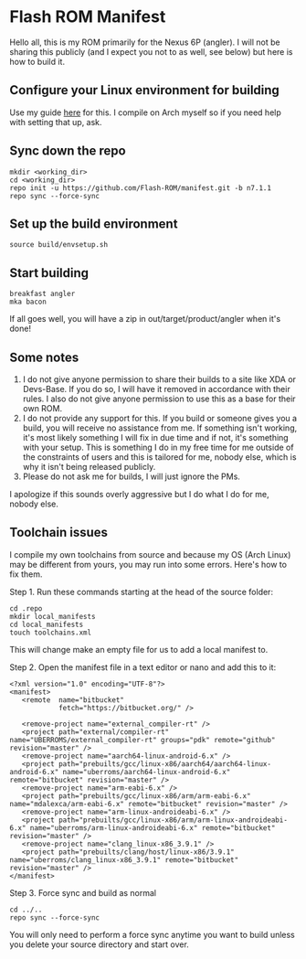 # Flash ROM Manifest

Hello all, this is my ROM primarily for the Nexus 6P (angler). I will not be sharing this publicly (and I expect you not to as well, see below) but here is how to build it.

## Configure your Linux environment for building

Use my guide [here](https://github.com/nathanchance/Android-Tools/blob/master/Guides/Building_AOSP.txt) for this. I compile on Arch myself so if you need help with setting that up, ask.

## Sync down the repo

```
mkdir <working_dir>
cd <working_dir>
repo init -u https://github.com/Flash-ROM/manifest.git -b n7.1.1
repo sync --force-sync
```

## Set up the build environment 

```
source build/envsetup.sh
```

## Start building 

```
breakfast angler
mka bacon
```
If all goes well, you will have a zip in out/target/product/angler when it's done!

## Some notes

1. I do not give anyone permission to share their builds to a site like XDA or Devs-Base. If you do so, I will have it removed in accordance with their rules. I also do not give anyone permission to use this as a base for their own ROM.
2. I do not provide any support for this. If you build or someone gives you a build, you will receive no assistance from me. If something isn't working, it's most likely something I will fix in due time and if not, it's something with your setup. This is something I do in my free time for me outside of the constraints of users and this is tailored for me, nobody else, which is why it isn't being released publicly.
3. Please do not ask me for builds, I will just ignore the PMs.

I apologize if this sounds overly aggressive but I do what I do for me, nobody else.

## Toolchain issues

I compile my own toolchains from source and because my OS (Arch Linux) may be different from yours, you may run into some errors. Here's how to fix them.

Step 1. Run these commands starting at the head of the source folder:
```
cd .repo
mkdir local_manifests
cd local_manifests
touch toolchains.xml
```
This will change make an empty file for us to add a local manifest to.

Step 2. Open the manifest file in a text editor or nano and add this to it:
```
<?xml version="1.0" encoding="UTF-8"?>
<manifest>
   <remote  name="bitbucket"
            fetch="https://bitbucket.org/" />

   <remove-project name="external_compiler-rt" />
   <project path="external/compiler-rt" name="UBERROMS/external_compiler-rt" groups="pdk" remote="github" revision="master" />
   <remove-project name="aarch64-linux-android-6.x" />
   <project path="prebuilts/gcc/linux-x86/aarch64/aarch64-linux-android-6.x" name="uberroms/aarch64-linux-android-6.x" remote="bitbucket" revision="master" />
   <remove-project name="arm-eabi-6.x" />
   <project path="prebuilts/gcc/linux-x86/arm/arm-eabi-6.x" name="mdalexca/arm-eabi-6.x" remote="bitbucket" revision="master" />
   <remove-project name="arm-linux-androideabi-6.x" />
   <project path="prebuilts/gcc/linux-x86/arm/arm-linux-androideabi-6.x" name="uberroms/arm-linux-androideabi-6.x" remote="bitbucket" revision="master" />
   <remove-project name="clang_linux-x86_3.9.1" />
   <project path="prebuilts/clang/host/linux-x86/3.9.1" name="uberroms/clang_linux-x86_3.9.1" remote="bitbucket" revision="master" />
</manifest>
```

Step 3. Force sync and build as normal
```
cd ../..
repo sync --force-sync
```

You will only need to perform a force sync anytime you want to build unless you delete your source directory and start over.
